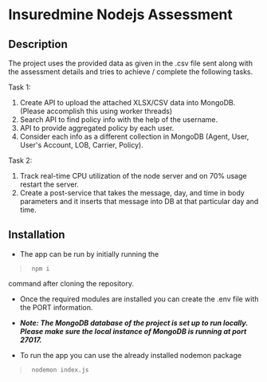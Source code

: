 # Insuredmine Nodejs Assessment

## Description
The project uses the provided data as given in the .csv file sent along with the assessment details and tries to achieve / complete the following tasks.

Task 1:
1) Create API to upload the attached XLSX/CSV data into MongoDB. (Please accomplish this using worker threads)
2) Search API to find policy info with the help of the username.
3) API to provide aggregated policy by each user.
4) Consider each info as a different collection in MongoDB (Agent, User, User's Account, LOB, Carrier, Policy).

Task 2:
1) Track real-time CPU utilization of the node server and on 70% usage restart the server.
2) Create a post-service that takes the message, day, and time in body parameters and it inserts that message into DB at that particular day and time.

## Installation
- The app can be run by initially running the 
>      npm i

  command after cloning the repository.

- Once the required modules are installed you can create the .env file with the PORT information.

- ***Note: The MongoDB database of the project is set up to run locally. Please make sure the local instance of MongoDB is running at port 27017.***

- To run the app you can use the already installed nodemon package
>      nodemon index.js
